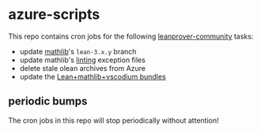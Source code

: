 # azure-scripts

This repo contains cron jobs for the following [leanprover-community](https://leanprover-community.github.io) tasks:

- update [mathlib](https://github.com/leanprover-community/mathlib)'s `lean-3.x.y` branch
- update mathlib's [linting](https://arxiv.org/abs/2004.03673) exception files
- delete stale olean archives from Azure
- update the [Lean+mathlib+vscodium bundles](https://leanprover-community.github.io/get_started.html#maybe-a-couple-of-nights)

## periodic bumps

The cron jobs in this repo will stop periodically without attention!
